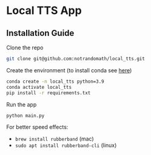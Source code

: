 # Local TTS App
## Installation Guide
Clone the repo
```bash
git clone git@github.com:notrandomath/local_tts.git
```
Create the environment (to install conda see [here](https://www.anaconda.com/docs/getting-started/miniconda/install#quickstart-install-instructions))
```bash
conda create -n local_tts python=3.9
conda activate local_tts
pip install -r requirements.txt
```
Run the app
```bash
python main.py
```
For better speed effects:
- `brew install rubberband` (mac)
- `sudo apt install rubberband-cli` (linux)

